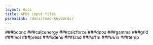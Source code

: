 ```yaml
---
layout: docs
title: APBS input files
permalink: /docs/read-keywords/
---
```


###bconc
###calcenergy
###calcforce
###dpos
###gamma
###grid
###mol
###press
###sdens
###srad
###srfm
###swin
###temp